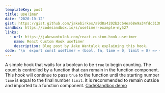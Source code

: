 ```yaml
---
templateKey: post
title: useTimer
date: "2020-10-12"
gist: https://gist.github.com/jakebirkes/a9d8a4202b2c64ea68e9a34fdc3138fd
sandbox: https://codesandbox.io/s/usetimer-example-ny527
links:
  - url: https://jakewantulok.com/react-custom-hook-usetimer
    name: React Custom Hook useTimer
    description: Blog post by Jake Wantulok explaining this hook.
code: "\n  export const useTimer = (bool, fn, time = 0, limit = 0) => {\n    useEffect(() => {\n      const timer = setTimeout(() => fn(true), 1000);\n      if (bool) {\n        if (time === limit) {\n          fn(false);\n          clearTimeout(timer);\n        }\n      } else {\n        return clearTimeout(timer);\n      }\n    }, [bool, fn, time, limit]);\n  };\n"
---
```


A simple hook that waits for a boolean to be `true` to begin counting. The count is controlled by a function that can remain in the function component. This hook will continue to pass `true` to the function until the starting number `time` is equal to the final number `limit`. It is recommended to remain outside and imported to a function component. [CodeSandbox demo](https://codesandbox.io/s/usetimer-example-ny527)
